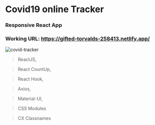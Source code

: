 # Covid19 online Tracker

### Responsive React App 

### Working URL: https://gifted-torvalds-258413.netlify.app/

![covid-tracker](https://user-images.githubusercontent.com/74892817/123169474-55ab7a80-d447-11eb-9d00-30f928f76e1b.gif)

> ReactJS,

> React CountUp,

> React Hook,

> Axios,

> Material-UI,

> CSS Modules

> CX Classnames
